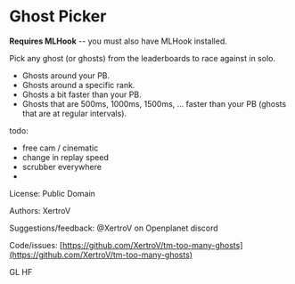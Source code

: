 # Ghost Picker

**Requires MLHook** -- you must also have MLHook installed.

Pick any ghost (or ghosts) from the leaderboards to race against in solo.

- Ghosts around your PB.
- Ghosts around a specific rank.
- Ghosts a bit faster than your PB.
- Ghosts that are 500ms, 1000ms, 1500ms, ... faster than your PB (ghosts that are at regular intervals).


todo:
- free cam / cinematic
- change in replay speed
- scrubber everywhere
-

License: Public Domain

Authors: XertroV

Suggestions/feedback: @XertroV on Openplanet discord

Code/issues: [https://github.com/XertroV/tm-too-many-ghosts](https://github.com/XertroV/tm-too-many-ghosts)

GL HF
